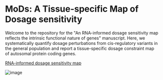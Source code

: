 # MoDs: A Tissue-specific Map of Dosage sensitivity 

Welcome to the repository for the "An RNA-informed dosage sensitivity map reflects the intrinsic functional nature of genes" manuscript. Here, we systematically quantify dosage perturbations from cis-regulatory variants in the general population and report a tissue-specific dosage constraint map of autosomal protein coding genes.

<a href="https://github.com/xlilab/mods/blob/main/Tissue-Specific%20Dosage%20Constraint%20Score.txt" title="tissue-specific dosage constraint score">RNA-informed dosage sensitivity map</a>

![image](https://github.com/xlilab/MoDs/assets/7442902/e5a4dad1-28a6-4ab2-bd43-ab6df6c21a69)



